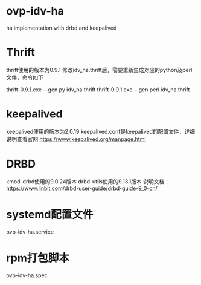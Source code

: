 # ovp-idv-ha
ha implementation with drbd and keepalived

# Thrift
thrift使用的版本为0.9.1
修改idv_ha.thrift后，需要重新生成对应的python及perl文件，命令如下

thrift-0.9.1.exe --gen py idv_ha.thrift
thrift-0.9.1.exe --gen perl idv_ha.thrift

# keepalived
keepalived使用的版本为2.0.19
keepalived.conf是keepalived的配置文件，详细说明查看官网
https://www.keepalived.org/manpage.html

# DRBD
kmod-drbd使用的9.0.24版本
drbd-utils使用的9.13.1版本
说明文档：
https://www.linbit.com/drbd-user-guide/drbd-guide-9_0-cn/

# systemd配置文件
ovp-idv-ha.service

# rpm打包脚本
ovp-idv-ha.spec




